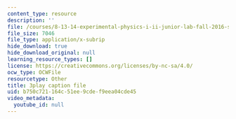 ```yaml
---
content_type: resource
description: ''
file: /courses/8-13-14-experimental-physics-i-ii-junior-lab-fall-2016-spring-2017/b750c721164c51ee9cdef9eea04cde45_3032016.vtt
file_size: 7046
file_type: application/x-subrip
hide_download: true
hide_download_original: null
learning_resource_types: []
license: https://creativecommons.org/licenses/by-nc-sa/4.0/
ocw_type: OCWFile
resourcetype: Other
title: 3play caption file
uid: b750c721-164c-51ee-9cde-f9eea04cde45
video_metadata:
  youtube_id: null
---
```

